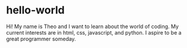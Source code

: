 # hello-world

Hi! 
My name is Theo and I want to learn about the world of coding. My current interests are in html, css, javascript, and python.
I aspire to be a great programmer someday.
